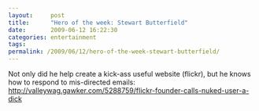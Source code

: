 ```yaml
---
layout:     post
title:      "Hero of the week: Stewart Butterfield"
date:       2009-06-12 16:22:30
categories: entertainment
tags:  
permalink: /2009/06/12/hero-of-the-week-stewart-butterfield/
---
```

Not only did he help create a kick-ass useful website (flickr), but he knows how to respond to mis-directed emails: <http://valleywag.gawker.com/5288759/flickr-founder-calls-nuked-user-a-dick>
